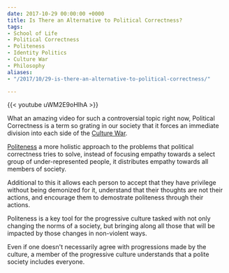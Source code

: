 ```yaml
---
date: 2017-10-29 00:00:00 +0000
title: Is There an Alternative to Political Correctness?
tags:
- School of Life
- Political Correctness
- Politeness
- Identity Politics
- Culture War
- Philosophy
aliases:
- "/2017/10/29-is-there-an-alternative-to-political-correctness/"

---
```

{{< youtube uWM2E9oHlhA >}}

What an amazing video for such a controversial topic right now, Political Correctness is a term so grating in our society that it forces an immediate division into each side of the [Culture War](/tags/culture-war).

[Politeness](/tags/politeness) a more holistic approach to the problems that political correctness tries to solve, instead of focusing empathy towards a select group of under-represented people, it distributes empathy towards all members of society.

Additional to this it allows each person to accept that they have privilege without being demonized for it, understand that their thoughts are not their actions, and encourage them to demostrate politeness through their actions.

Politeness is a key tool for the progressive culture tasked with not only changing the norms of a society, but bringing along all those that will be impacted by those changes in non-violent ways.

Even if one doesn't necessarily agree with progressions made by the culture, a member of the progressive culture understands that a polite society includes everyone.
